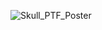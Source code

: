 ![Skull_PTF_Poster](https://user-images.githubusercontent.com/70053073/193463649-2c591b13-a537-4533-b84a-c686426c5814.png)
